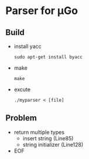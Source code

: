# Parser for μGo

## Build 
* install yacc
    ```
    sudo apt-get install byacc
    ```
* make
    ```
    make
    ```
* excute
    ```
    ./myparser < [file]
    ```
## Problem
* return multiple types
    * insert string (Line85)
    * string initializer (Line128)
* EOF